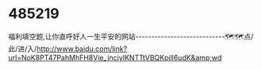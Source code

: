 # 485219
福利填空题,让你直呼好人一生平安的网站----------------------------🗺🗺点/此/进/入/http://www.baidu.com/link?url=NoK8PT47PahMhFH8Vie_jnciyIKNTTtVBQKpill6udK&amp;wd
